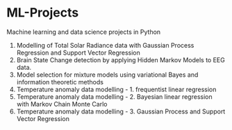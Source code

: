 # ML-Projects
Machine learning and data science projects in Python
1. Modelling of Total Solar Radiance data with Gaussian Process Regression and Support Vector Regression
2. Brain State Change detection by applying Hidden Markov Models to EEG data.
3. Model selection for mixture models using variational Bayes and information theoretic methods
4. Temperature anomaly data modelling - 1. frequentist linear regression
5. Temperature anomaly data modelling - 2. Bayesian linear regression with Markov Chain Monte Carlo
6. Temperature anomaly data modelling - 3. Gaussian Process and Support Vector Regression
